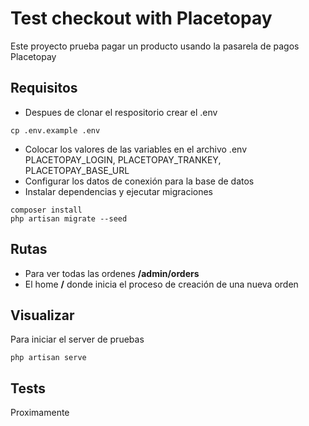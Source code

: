 # Test checkout with Placetopay

Este proyecto prueba pagar un producto usando la pasarela de pagos Placetopay

## Requisitos

- Despues de clonar el respositorio crear el .env

```shell
cp .env.example .env
```

- Colocar los valores de las variables en el archivo .env PLACETOPAY_LOGIN, PLACETOPAY_TRANKEY,   PLACETOPAY_BASE_URL
- Configurar los datos de conexión para la base de datos
- Instalar dependencias y ejecutar migraciones

```shell
composer install
php artisan migrate --seed
```

## Rutas

- Para ver todas las ordenes **/admin/orders**
- El home **/** donde inicia el proceso de creación de una nueva orden

## Visualizar

Para iniciar el server de pruebas

```shell
php artisan serve
```

## Tests
Proximamente

